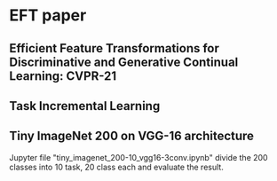 # EFT paper
## Efficient Feature Transformations for Discriminative and Generative Continual Learning: CVPR-21






## Task Incremental Learning 
## Tiny ImageNet 200 on VGG-16 architecture
Jupyter file "tiny_imagenet_200-10_vgg16-3conv.ipynb" divide the 200 classes into 10 task, 20 class each and evaluate the result.

